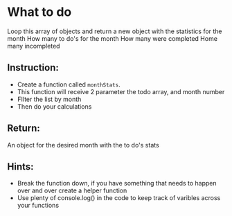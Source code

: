 # What to do


Loop this array of objects and return a new object with the statistics for the month
How many to do's for the month
How many were completed
Home many incompleted

## Instruction:
- Create a function called `monthStats`.
- This function will receive 2 parameter the todo array, and month number
- FIlter the list by month
- Then do your calculations

## Return:
An object for the desired month with the to do's stats


## Hints:
- Break the function down, if you have something that needs to happen over and over create a helper function
- Use plenty of console.log() in the code to keep track of varibles across your functions